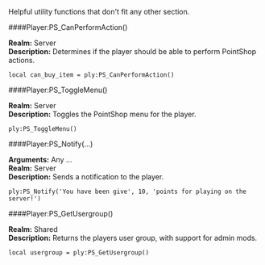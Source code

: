 <p class="lead">Helpful utility functions that don't fit any other section.</p>

####<a name="can-perform-action"></a>Player:PS_CanPerformAction()

**Realm:** <span class="server">Server</span>  
**Description:** Determines if the player should be able to perform PointShop actions.

    local can_buy_item = ply:PS_CanPerformAction()

####<a name="toggle-menu"></a>Player:PS_ToggleMenu()

**Realm:** <span class="server">Server</span>  
**Description:** Toggles the PointShop menu for the player.

    ply:PS_ToggleMenu()

####<a name="notify"></a>Player:PS_Notify(...)

**Arguments:** <span class="type">Any</span> ...  
**Realm:** <span class="server">Server</span>  
**Description:** Sends a notification to the player.

    ply:PS_Notify('You have been give', 10, 'points for playing on the server!')

####<a name="get-user-group"></a>Player:PS_GetUsergroup()

**Realm:** <span class="shared">Shared</span>  
**Description:** Returns the players user group, with support for admin mods.

    local usergroup = ply:PS_GetUsergroup()
